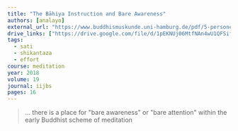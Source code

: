 ```yaml
---
title: "The Bāhiya Instruction and Bare Awareness"
authors: [analayo]
external_url: "https://www.buddhismuskunde.uni-hamburg.de/pdf/5-personen/analayo/bareawareness.pdf"
drive_links: ["https://drive.google.com/file/d/1pEKNUj06MtfNAn4wU1QFSif1GKoP5FYM/view?usp=drivesdk"]
tags:
  - sati
  - shikantaza
  - effort
course: meditation
year: 2018
volume: 19
journal: iijbs
pages: 16
---
```


> … there is a place for "bare awareness" or "bare attention" within the early Buddhist scheme of meditation

